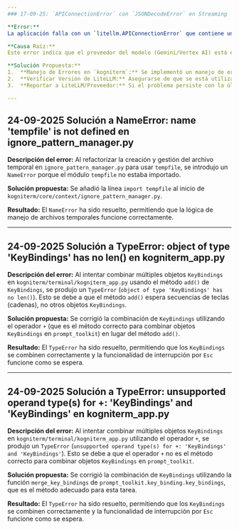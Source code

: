 ```yaml
---
### 17-09-25: `APIConnectionError` con `JSONDecodeError` en Streaming

**Error:**
La aplicación falla con un `litellm.APIConnectionError` que contiene un `json.decoder.JSONDecodeError` con el mensaje `Expecting property name enclosed in double quotes: line 1 column 2 (char 1), Received chunk: {`. Esto ocurre durante el streaming de respuestas del LLM, específicamente al interactuar con modelos de Gemini/Vertex AI a través de LiteLLM.

**Causa Raíz:**
Este error indica que el proveedor del modelo (Gemini/Vertex AI) está enviando chunks de datos durante el streaming que no son JSON válidos, o que LiteLLM está interpretando incorrectamente estos chunks. El problema no reside en el código de `kogniterm`, sino en la comunicación entre LiteLLM y la API externa.

**Solución Propuesta:**
1.  **Manejo de Errores en `kogniterm`:** Se implementó un manejo de errores más específico en `LLMService.invoke` (`kogniterm/core/llm_service.py`) para capturar `litellm.exceptions.APIConnectionError` y mostrar un mensaje más amigable al usuario, sin romper la aplicación. Esto no soluciona la causa raíz del JSON mal formado, pero mejora la robustez de la aplicación.
2.  **Verificar Versión de LiteLLM:** Asegurarse de que se está utilizando la última versión de LiteLLM, ya que estos errores de parsing a menudo se corrigen en nuevas versiones.
3.  **Reportar a LiteLLM/Proveedor:** Si el problema persiste con la última versión de LiteLLM, se recomienda reportarlo a los desarrolladores de LiteLLM o al soporte de Google/Vertex AI para que investiguen por qué están enviando chunks mal formados.

---
```

## 24-09-2025 Solución a NameError: name 'tempfile' is not defined en ignore_pattern_manager.py

**Descripción del error:** Al refactorizar la creación y gestión del archivo temporal en `ignore_pattern_manager.py` para usar `tempfile`, se introdujo un `NameError` porque el módulo `tempfile` no estaba importado.

**Solución propuesta:**
Se añadió la línea `import tempfile` al inicio de `kogniterm/core/context/ignore_pattern_manager.py`.

**Resultado:** El `NameError` ha sido resuelto, permitiendo que la lógica de manejo de archivos temporales funcione correctamente.

---
## 24-09-2025 Solución a TypeError: object of type 'KeyBindings' has no len() en kogniterm_app.py

**Descripción del error:** Al intentar combinar múltiples objetos `KeyBindings` en `kogniterm/terminal/kogniterm_app.py` usando el método `add()` de `KeyBindings`, se produjo un `TypeError` (`object of type 'KeyBindings' has no len()`). Esto se debe a que el método `add()` espera secuencias de teclas (cadenas), no otros objetos `KeyBindings`.

**Solución propuesta:**
Se corrigió la combinación de `KeyBindings` utilizando el operador `+` (que es el método correcto para combinar objetos `KeyBindings` en `prompt_toolkit`) en lugar del método `add()`.

**Resultado:** El `TypeError` ha sido resuelto, permitiendo que los `KeyBindings` se combinen correctamente y la funcionalidad de interrupción por `Esc` funcione como se espera.

---
## 24-09-2025 Solución a TypeError: unsupported operand type(s) for +: 'KeyBindings' and 'KeyBindings' en kogniterm_app.py

**Descripción del error:** Al intentar combinar múltiples objetos `KeyBindings` en `kogniterm/terminal/kogniterm_app.py` utilizando el operador `+`, se produjo un `TypeError` (`unsupported operand type(s) for +: 'KeyBindings' and 'KeyBindings'`). Esto se debe a que el operador `+` no es el método correcto para combinar objetos `KeyBindings` en `prompt_toolkit`.

**Solución propuesta:**
Se corrigió la combinación de `KeyBindings` utilizando la función `merge_key_bindings` de `prompt_toolkit.key_binding.key_bindings`, que es el método adecuado para esta tarea.

**Resultado:** El `TypeError` ha sido resuelto, permitiendo que los `KeyBindings` se combinen correctamente y la funcionalidad de interrupción por `Esc` funcione como se espera.
